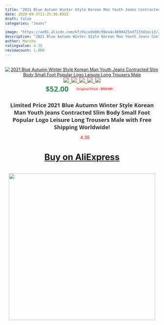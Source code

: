 ```yaml
---
title: "2021 Blue Autumn Winter Style Korean Man Youth Jeans Contracted Slim Body Small Foot Popular Logo Leisure Long Trousers Male"
date: 2020-04-3T11:25:36.892Z
draft: false
categories: "Jeans"

image: "https://ae01.alicdn.com/kf/H1cede80c99ea4c40904254d7133d1ec13/2021-Blue-Autumn-Winter-Style-Korean-Man-Youth-Jeans-Contracted-Slim-Body-Small-Foot-Popular-Logo.jpg"
description: "2021 Blue Autumn Winter Style Korean Man Youth Jeans Contracted Slim Body Small Foot Popular Logo Leisure Long Trousers Male"
author: Marsha
ratingvalue: 4.35
reviewcount: 1.888
---
```

<br>
<div style="text-align: center;">
<a href="https://s.click.aliexpress.com/e/_AZLBD3" target="_blank" rel="nofollow noopener noreferrer"><img alt="2021 Blue Autumn Winter Style Korean Man Youth Jeans Contracted Slim Body Small Foot Popular Logo Leisure Long Trousers Male" class="magnifier-image" src="https://ae01.alicdn.com/kf/H1cede80c99ea4c40904254d7133d1ec13/2021-Blue-Autumn-Winter-Style-Korean-Man-Youth-Jeans-Contracted-Slim-Body-Small-Foot-Popular-Logo.jpg_640x640.jpg">
<br>
<img style="border:1px solid salmon" src="https://ae01.alicdn.com/kf/H1cede80c99ea4c40904254d7133d1ec13/2021-Blue-Autumn-Winter-Style-Korean-Man-Youth-Jeans-Contracted-Slim-Body-Small-Foot-Popular-Logo.jpg_120x120.jpg">&nbsp;&nbsp;<img style="border:1px solid salmon" src="https://ae01.alicdn.com/kf/H35e9ef2907a244cfb2447891ff6f5e90L/2021-Blue-Autumn-Winter-Style-Korean-Man-Youth-Jeans-Contracted-Slim-Body-Small-Foot-Popular-Logo.jpg_120x120.jpg">&nbsp;&nbsp;<img style="border:1px solid salmon" src="https://ae01.alicdn.com/kf/Hacad62895fd14e90bb310e100076db551/2021-Blue-Autumn-Winter-Style-Korean-Man-Youth-Jeans-Contracted-Slim-Body-Small-Foot-Popular-Logo.jpg_120x120.jpg">&nbsp;&nbsp;<img style="border:1px solid salmon" src="https://ae01.alicdn.com/kf/H92355f798482456896bcadd7e64d7ab6f/2021-Blue-Autumn-Winter-Style-Korean-Man-Youth-Jeans-Contracted-Slim-Body-Small-Foot-Popular-Logo.jpg_120x120.jpg">&nbsp;&nbsp;<img style="border:1px solid salmon" src="https://ae01.alicdn.com/kf/H597fd74e463945b8b1439118cc599d38p/2021-Blue-Autumn-Winter-Style-Korean-Man-Youth-Jeans-Contracted-Slim-Body-Small-Foot-Popular-Logo.jpg_120x120.jpg"></a></div><br0>
<div style="text-align: center;"><span style="background-color: white; border: 0px; box-sizing: border-box; color: seagreen; display: inline-block; font-family: &quot;open sans&quot; , &quot;arial&quot; , &quot;helvetica&quot; , sans-serif , &quot;heiti&quot;; font-size: 24px; font-stretch: inherit; font-weight: 700; line-height: inherit; margin: 0px 10px 0px 0px; padding: 0px; vertical-align: middle;">$52.00 </span>
<span style="background: rgb(255 , 241 , 241); border-radius: 3px; border: 0px; box-sizing: border-box; color: #ff4747; display: inline-block; font-family: inherit; font-size: 12px; font-stretch: inherit; font-style: inherit; font-variant: inherit; font-weight: 600; line-height: inherit; margin: 0px; padding: 2px 5px; transform: scale(0.9); vertical-align: middle;">Original Price : <b style="text-decoration: line-through;">$52.00 </b> &nbsp;&nbsp;</span></div>
<h1 style="color: #333333; display: inline-block; font-family: &quot;open sans&quot; , &quot;arial&quot; , &quot;helvetica&quot; , sans-serif , &quot;heiti&quot;; font-size: 18px; font-stretch: inherit; font-weight: 700; text-align: center;">Limited Price 2021 Blue Autumn Winter Style Korean Man Youth Jeans Contracted Slim Body Small Foot Popular Logo Leisure Long Trousers Male with Free Shipping Worldwide!</h1>
<div style="color: #ff4747; text-align: center;">
<img src="https://4.bp.blogspot.com/-M0ZcTcb-5uY/XleCXlxnR4I/AAAAAAAAAEc/OrjgMkXV1oMQFaCRZj5HQwOCBcu3w1FegCPcBGAYYCw/s1600/star.png" style="height: 15px;">&nbsp;<b>4.35</b></div>
<div class="button_cont" align="center"><a class="buynow_a" href="https://s.click.aliexpress.com/e/_AZLBD3" target="_blank" rel="nofollow noopener noreferrer"><H1>Buy on AliExpress</H1></a></div><br>
<div class="separator" style="clear: both; text-align: center;">
<img src="https://lh3.googleusercontent.com/-pTy5HemUv9M/XlePHvY0dAI/AAAAAAAAAE4/0nX5iRUoIWY8eMW9Dpxeirr157OZliDIgCLcBGAsYHQ/s1600/badge.gif" width="480">
</div>
